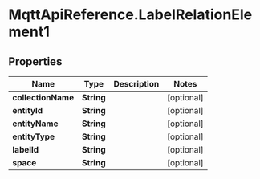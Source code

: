 # MqttApiReference.LabelRelationElement1

## Properties

Name | Type | Description | Notes
------------ | ------------- | ------------- | -------------
**collectionName** | **String** |  | [optional] 
**entityId** | **String** |  | [optional] 
**entityName** | **String** |  | [optional] 
**entityType** | **String** |  | [optional] 
**labelId** | **String** |  | [optional] 
**space** | **String** |  | [optional] 


